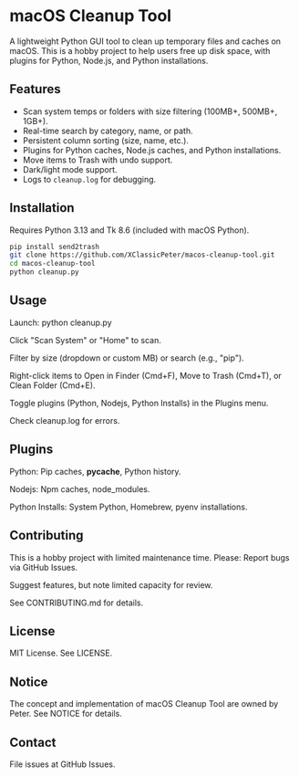 # macOS Cleanup Tool

A lightweight Python GUI tool to clean up temporary files and caches on macOS. This is a hobby project to help users free up disk space, with plugins for Python, Node.js, and Python installations.

## Features
- Scan system temps or folders with size filtering (100MB+, 500MB+, 1GB+).
- Real-time search by category, name, or path.
- Persistent column sorting (size, name, etc.).
- Plugins for Python caches, Node.js caches, and Python installations.
- Move items to Trash with undo support.
- Dark/light mode support.
- Logs to `cleanup.log` for debugging.

## Installation
Requires Python 3.13 and Tk 8.6 (included with macOS Python).

```bash
pip install send2trash
git clone https://github.com/XClassicPeter/macos-cleanup-tool.git
cd macos-cleanup-tool
python cleanup.py
```

## Usage
Launch: python cleanup.py

Click "Scan System" or "Home" to scan.

Filter by size (dropdown or custom MB) or search (e.g., "pip").

Right-click items to Open in Finder (Cmd+F), Move to Trash (Cmd+T), or Clean Folder (Cmd+E).

Toggle plugins (Python, Nodejs, Python Installs) in the Plugins menu.

Check cleanup.log for errors.

## Plugins
Python: Pip caches, __pycache__, Python history.

Nodejs: Npm caches, node_modules.

Python Installs: System Python, Homebrew, pyenv installations.

## Contributing
This is a hobby project with limited maintenance time. Please:
Report bugs via GitHub Issues.

Suggest features, but note limited capacity for review.

See CONTRIBUTING.md for details.

## License
MIT License. See LICENSE.

## Notice
The concept and implementation of macOS Cleanup Tool are owned by Peter. See NOTICE for details.

## Contact
File issues at GitHub Issues.
